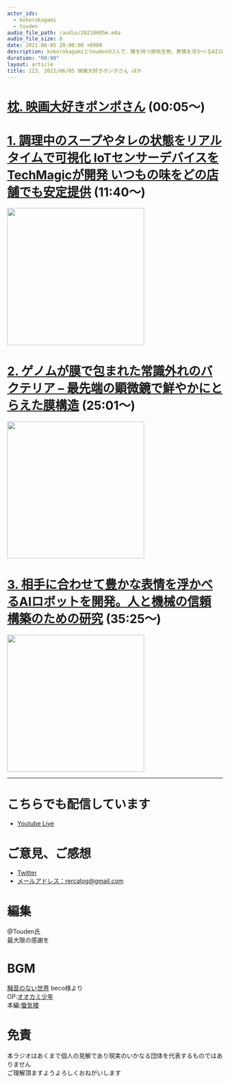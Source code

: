 ```yaml
---
actor_ids:
  - kokorokagami
  - touden
audio_file_path: /audio/20210605m.m4a
audio_file_size: 0
date: 2021-06-05 20:00:00 +0900
description: kokorokagamiとtoudenの2人で、膜を持つ原核生物、表情を浮かべるAIロボット などについて話しました。
duration: "00:00"
layout: article
title: 113. 2021/06/05 映画大好きポンポさん ほか
---
```


# [枕. 映画大好きポンポさん](https://pompo-the-cinephile.com/) (00:05～)

# [1. 調理中のスープやタレの状態をリアルタイムで可視化 IoTセンサーデバイスをTechMagicが開発 いつもの味をどの店舗でも安定提供](https://robotstart.info/2021/06/01/taste-visualization-iot-sensor.html) (11:40～)

[<img src="https://robotstart.info/wp-content/uploads/2021/06/taste-visualization-iot-sensor-top.jpg" width="320dp">](https://robotstart.info/2021/06/01/taste-visualization-iot-sensor.html)  

# [2. ゲノムが膜で包まれた常識外れのバクテリア – 最先端の顕微鏡で鮮やかにとらえた膜構造](https://academist-cf.com/journal/?p=15780) (25:01～)

[<img src="https://academist-cf.com/journal/wp-content/uploads/2021/03/001-7.jpg" width="320dp">](https://academist-cf.com/journal/?p=15780)  

# [3. 相手に合わせて豊かな表情を浮かべるAIロボットを開発。人と機械の信頼構築のための研究](https://japanese.engadget.com/a-robot-that-smiles-back-b-030027484.html) (35:25～)

[<img src="https://s.yimg.com/os/creatr-uploaded-images/2021-06/0c4f6d70-c27b-11eb-ade8-23977c42a1b6" width="320dp">](https://japanese.engadget.com/a-robot-that-smiles-back-b-030027484.html)  


___

# こちらでも配信しています
- [Youtube Live](https://www.youtube.com/channel/UCD1zo-WnyFdE5w0pqvKblkA)

# ご意見、ご感想
- [Twitter](https://twitter.com/recalog1)
- [メールアドレス：rercalog@gmail.com](rercalog@gmail.com)

# 編集

@Touden氏  
最大限の感謝を  

# BGM

[騒音のない世界](http://noiselessworld.net/) beco様より  
OP:[オオカミ少年](https://soundcloud.com/baron1_3/wolfboy)  
本編:[蜃気楼](https://soundcloud.com/baron1_3/shinkirou)  

# 免責

本ラジオはあくまで個人の見解であり現実のいかなる団体を代表するものではありません  
ご理解頂ますようよろしくおねがいします  